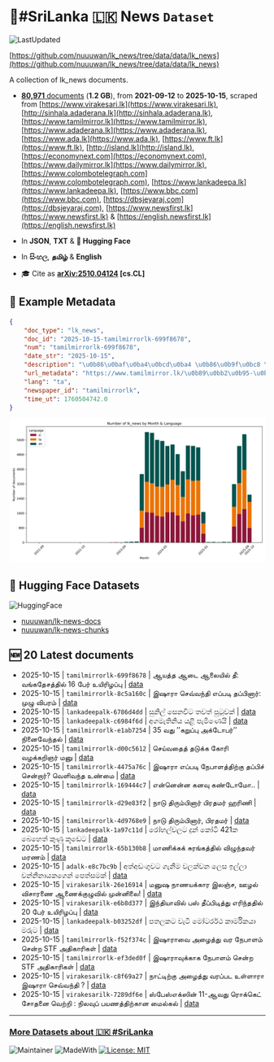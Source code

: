 # 📄#SriLanka 🇱🇰 News `Dataset`

![LastUpdated](https://img.shields.io/badge/last_updated-2025--10--15_10:45:24-green)

[https://github.com/nuuuwan/lk_news/tree/data/data/lk_news](https://github.com/nuuuwan/lk_news/tree/data/data/lk_news)

A collection of lk_news documents.

- [**80,971** documents](https://github.com/nuuuwan/lk_news/tree/data/data/lk_news) (**1.2 GB**), from **2021-09-12** to **2025-10-15**, scraped from [https://www.virakesari.lk](https://www.virakesari.lk), [http://sinhala.adaderana.lk](http://sinhala.adaderana.lk), [https://www.tamilmirror.lk](https://www.tamilmirror.lk), [https://www.adaderana.lk](https://www.adaderana.lk), [https://www.ada.lk](https://www.ada.lk), [https://www.ft.lk](https://www.ft.lk), [http://island.lk](http://island.lk), [https://economynext.com](https://economynext.com), [https://www.dailymirror.lk](https://www.dailymirror.lk), [https://www.colombotelegraph.com](https://www.colombotelegraph.com), [https://www.lankadeepa.lk](https://www.lankadeepa.lk), [https://www.bbc.com](https://www.bbc.com), [https://dbsjeyaraj.com](https://dbsjeyaraj.com), [https://www.newsfirst.lk](https://www.newsfirst.lk) & [https://english.newsfirst.lk](https://english.newsfirst.lk)

- In **JSON**, **TXT** & **🤗 Hugging Face**

- In **සිංහල**, **தமிழ்** & **English**

- 🎓 Cite as **[arXiv:2510.04124](https://arxiv.org/abs/2510.04124) [cs.CL]**

## 📝 Example Metadata

```json
{
    "doc_type": "lk_news",
    "doc_id": "2025-10-15-tamilmirrorlk-699f8678",
    "num": "tamilmirrorlk-699f8678",
    "date_str": "2025-10-15",
    "description": "\u0b86\u0baf\u0ba4\u0bcd\u0ba4 \u0b86\u0b9f\u0bc8 \u0b86\u0bb2\u0bc8\u0baf\u0bbf\u0bb2\u0bcd \u0ba4\u0bc0: \u0bb5\u0b99\u0bcd\u0b95\u0ba4\u0bc7\u0b9a\u0ba4\u0bcd\u0ba4\u0bbf\u0bb2\u0bcd 16 \u0baa\u0bc7\u0bb0\u0bcd \u0b89\u0baf\u0bbf\u0bb0\u0bbf\u0bb4\u0baa\u0bcd\u0baa\u0bc1",
    "url_metadata": "https://www.tamilmirror.lk/\u0b89\u0bb2\u0b95-\u0b9a\u0bc6\u0baf\u0bcd\u0ba4\u0bbf\u0b95\u0bb3\u0bcd/\u0b86\u0baf\u0ba4\u0bcd\u0ba4-\u0b86\u0b9f\u0bc8-\u0b86\u0bb2\u0bc8\u0baf\u0bbf\u0bb2\u0bcd-\u0ba4\u0bc0-\u0bb5\u0b99\u0bcd\u0b95\u0ba4\u0bc7\u0b9a\u0ba4\u0bcd\u0ba4\u0bbf\u0bb2\u0bcd-16-\u0baa\u0bc7\u0bb0\u0bcd-\u0b89\u0baf\u0bbf\u0bb0\u0bbf\u0bb4\u0baa\u0bcd\u0baa\u0bc1/50-366313",
    "lang": "ta",
    "newspaper_id": "tamilmirrorlk",
    "time_ut": 1760504742.0
}
```

![Chart](https://raw.githubusercontent.com/nuuuwan/lk_news/refs/heads/data/data/lk_news/docs_by_month_and_lang.png)

## 🤗 Hugging Face Datasets

![HuggingFace](https://img.shields.io/badge/-HuggingFace-FDEE21?style=for-the-badge&logo=HuggingFace)

- [nuuuwan/lk-news-docs](https://huggingface.co/datasets/nuuuwan/lk-news-docs)
- [nuuuwan/lk-news-chunks](https://huggingface.co/datasets/nuuuwan/lk-news-chunks)

## 🆕 20 Latest documents

- 2025-10-15 | `tamilmirrorlk-699f8678` | ஆயத்த ஆடை ஆலையில் தீ: வங்கதேசத்தில் 16 பேர் உயிரிழப்பு | [data](https://github.com/nuuuwan/lk_news/tree/data/data/lk_news/2020s/2025/2025-10-15-tamilmirrorlk-699f8678)
- 2025-10-15 | `tamilmirrorlk-8c5a160c` | இஷாரா செவ்வந்தி எப்படி தப்பினார்: முழு விபரம் | [data](https://github.com/nuuuwan/lk_news/tree/data/data/lk_news/2020s/2025/2025-10-15-tamilmirrorlk-8c5a160c)
- 2025-10-15 | `lankadeepalk-6786d4dd` | සුනිල් සෙනවිට තවත් පුටුවක් | [data](https://github.com/nuuuwan/lk_news/tree/data/data/lk_news/2020s/2025/2025-10-15-lankadeepalk-6786d4dd)
- 2025-10-15 | `lankadeepalk-c6984f6d` | අගමැතිනිය යළි පැමිණෙයි | [data](https://github.com/nuuuwan/lk_news/tree/data/data/lk_news/2020s/2025/2025-10-15-lankadeepalk-c6984f6d)
- 2025-10-15 | `tamilmirrorlk-e1ab7254` | 35 வது ’’கறுப்பு  அக்டோபர்’’   நினைவேந்தல் | [data](https://github.com/nuuuwan/lk_news/tree/data/data/lk_news/2020s/2025/2025-10-15-tamilmirrorlk-e1ab7254)
- 2025-10-15 | `tamilmirrorlk-d00c5612` | செய்வதைத் தடுக்க  கோரி வழக்கறிஞர் மனு | [data](https://github.com/nuuuwan/lk_news/tree/data/data/lk_news/2020s/2025/2025-10-15-tamilmirrorlk-d00c5612)
- 2025-10-15 | `tamilmirrorlk-4475a76c` | இஷாரா எப்படி நேபாளத்திற்கு தப்பிச் சென்றார்? வெளிவந்த உண்மை | [data](https://github.com/nuuuwan/lk_news/tree/data/data/lk_news/2020s/2025/2025-10-15-tamilmirrorlk-4475a76c)
- 2025-10-15 | `tamilmirrorlk-169444c7` | என்னென்ன கனவு கண்டோமோ.. | [data](https://github.com/nuuuwan/lk_news/tree/data/data/lk_news/2020s/2025/2025-10-15-tamilmirrorlk-169444c7)
- 2025-10-15 | `tamilmirrorlk-d29e83f2` | நாடு திரும்பினார் பிரதமர் ஹரிணி | [data](https://github.com/nuuuwan/lk_news/tree/data/data/lk_news/2020s/2025/2025-10-15-tamilmirrorlk-d29e83f2)
- 2025-10-15 | `tamilmirrorlk-4d9768e9` | நாடு திரும்பினார், பிரதமர் | [data](https://github.com/nuuuwan/lk_news/tree/data/data/lk_news/2020s/2025/2025-10-15-tamilmirrorlk-4d9768e9)
- 2025-10-15 | `lankadeepalk-1a97c11d` | රෝහල්වලට දුන් කෝටි 421ක බෙහෙත් කුණු කූඩෙට | [data](https://github.com/nuuuwan/lk_news/tree/data/data/lk_news/2020s/2025/2025-10-15-lankadeepalk-1a97c11d)
- 2025-10-15 | `tamilmirrorlk-65b130b8` | மாணிக்கக் சுரங்கத்தில் விழுந்தவர் மரணம் | [data](https://github.com/nuuuwan/lk_news/tree/data/data/lk_news/2020s/2025/2025-10-15-tamilmirrorlk-65b130b8)
- 2025-10-15 | `adalk-e8c7bc9b` | අත්අඩංගුවට ගැනීම වලක්වන ලෙස ඉල්ලා වන්නිනායකගෙන් පෙත්සමක් | [data](https://github.com/nuuuwan/lk_news/tree/data/data/lk_news/2020s/2025/2025-10-15-adalk-e8c7bc9b)
- 2025-10-15 | `virakesarilk-26e16914` | மனுஷ நாணயக்கார இலஞ்ச, ஊழல் விசாரணை ஆணைக்குழுவில் முன்னிலை! | [data](https://github.com/nuuuwan/lk_news/tree/data/data/lk_news/2020s/2025/2025-10-15-virakesarilk-26e16914)
- 2025-10-15 | `virakesarilk-e6b8d377` | இந்தியாவில் பஸ் தீப்பிடித்து எரிந்ததில் 20 பேர் உயிரிழப்பு | [data](https://github.com/nuuuwan/lk_news/tree/data/data/lk_news/2020s/2025/2025-10-15-virakesarilk-e6b8d377)
- 2025-10-15 | `lankadeepalk-b03252df` | පතලකට වැටි මෝටර්රථ කාර්මිකයා මරුට | [data](https://github.com/nuuuwan/lk_news/tree/data/data/lk_news/2020s/2025/2025-10-15-lankadeepalk-b03252df)
- 2025-10-15 | `tamilmirrorlk-f52f374c` | இஷாராவை அழைத்து வர நேபாளம் சென்ற STF அதிகாரிகள் | [data](https://github.com/nuuuwan/lk_news/tree/data/data/lk_news/2020s/2025/2025-10-15-tamilmirrorlk-f52f374c)
- 2025-10-15 | `tamilmirrorlk-ef3ded0f` | இஷாராவுக்காக நேபாளம் சென்ற STF அதிகாரிகள் | [data](https://github.com/nuuuwan/lk_news/tree/data/data/lk_news/2020s/2025/2025-10-15-tamilmirrorlk-ef3ded0f)
- 2025-10-15 | `virakesarilk-c8f69a27` | நாட்டிற்கு அழைத்து வரப்பட உள்ளாரா இஷாரா செவ்வந்தி ? | [data](https://github.com/nuuuwan/lk_news/tree/data/data/lk_news/2020s/2025/2025-10-15-virakesarilk-c8f69a27)
- 2025-10-15 | `virakesarilk-7289df6e` | ஸ்பேஸ்எக்ஸின் 11-ஆவது ரொக்கெட் சோதனை வெற்றி : நிலவுப் பயணத்திற்கான மைல்கல் | [data](https://github.com/nuuuwan/lk_news/tree/data/data/lk_news/2020s/2025/2025-10-15-virakesarilk-7289df6e)

---

### [More Datasets about 🇱🇰 #SriLanka](https://github.com/nuuuwan/lk_datasets)

![Maintainer](https://img.shields.io/badge/maintainer-nuuuwan-red)
![MadeWith](https://img.shields.io/badge/made_with-python-blue)
[![License: MIT](https://img.shields.io/badge/License-MIT-yellow.svg)](https://opensource.org/licenses/MIT)
